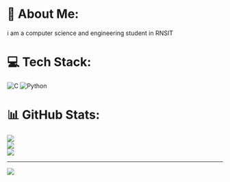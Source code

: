 # 💫 About Me:
i am a computer science and engineering student in RNSIT


# 💻 Tech Stack:
![C](https://img.shields.io/badge/c-%2300599C.svg?style=for-the-badge&logo=c&logoColor=white) ![Python](https://img.shields.io/badge/python-3670A0?style=for-the-badge&logo=python&logoColor=ffdd54)
# 📊 GitHub Stats:
![](https://github-readme-stats.vercel.app/api?username=Deekshith804&theme=tokyonight&hide_border=false&include_all_commits=false&count_private=true)<br/>
![](https://github-readme-streak-stats.herokuapp.com/?user=Deekshith804&theme=tokyonight&hide_border=false)<br/>
![](https://github-readme-stats.vercel.app/api/top-langs/?username=Deekshith804&theme=tokyonight&hide_border=false&include_all_commits=false&count_private=true&layout=compact)

---
[![](https://visitcount.itsvg.in/api?id=Deekshith804&icon=0&color=0)](https://visitcount.itsvg.in)

<!-- Proudly created with GPRM ( https://gprm.itsvg.in ) -->

